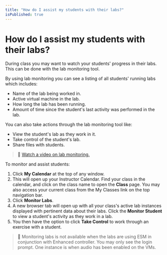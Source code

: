 ```yaml
---
title: "How do I assist my students with their labs?"
isPublished: true
---
```


# How do I assist my students with their labs?

During class you may want to watch your students' progress in their labs. This can be done with the lab monitoring tool.

By using lab monitoring you can see a listing of all students' running labs which includes:

- Name of the lab being worked in.
- Active virtual machine in the lab.
- How long the lab has been running.
- Amount of time since the student's last activity was performed in the lab.

You can also take actions through the lab monitoring tool like:

- View the student's lab as they work in it.
- Take control of the student's lab.
- Share files with students.

>:small_orange_diamond: [Watch a video on lab monitoring.](https://youtu.be/Ey4DLXe74Uc) 

To monitor and assist students:
1. Click **My Calendar** at the top of any window. 
1. This will open up your Instructor Calendar. Find your class in the calendar, and click on the class name to open the **Class** page. You may also access your current class from the My Classes link on the top navigation bar. 
1. Click **Monitor Labs**. 
1. A new browser tab will open up with all your class's active lab instances displayed with pertinent data about their labs. Click the **Monitor Student** to view a student's activity as they work in a lab. 
1. You then have the option to click **Take Control** to work through an exercise with a student.

>:small_blue_diamond: Monitoring labs is not available when the labs are using ESM in conjunction with Enhanced controller. You may only see the login prompt. One instance is when audio has been enabled on the VMs.
